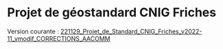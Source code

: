 # Projet de géostandard CNIG Friches

Version courante : [221129_Projet_de_Standard_CNIG_Friches_v2022-11_vmodif_CORRECTIONS_AACOMM](https://github.com/cnigfr/Friches/blob/main/standard/221129_Projet_de_Standard_CNIG_Friches_v2022-11_vmodif_CORRECTIONS_AACOMM)




